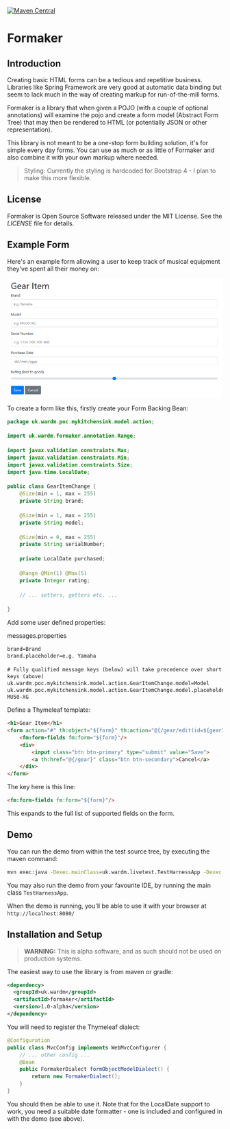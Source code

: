 [![Maven Central](https://img.shields.io/maven-central/v/uk.wardm/formaker.svg?label=Maven%20Central)](https://search.maven.org/search?q=g:%22uk.wardm%22%20AND%20a:%22formaker%22)

# Formaker

## Introduction

Creating basic HTML forms can be a tedious and repetitive business.
Libraries like Spring Framework are very good at automatic data binding but seem
to lack much in the way of creating markup for run-of-the-mill forms.

Formaker is a library that when given a POJO (with a couple of optional annotations) will
examine the pojo and create a form model (Abstract Form Tree) that may then be rendered
to HTML (or potentially JSON or other representation).

This library is not meant to be a one-stop form building solution, it's for simple every day
forms. You can use as much or as little of Formaker and also combine it with your own
markup where needed.

> Styling: Currently the styling is hardcoded for Bootstrap 4 - I plan to make this more flexible.

## License

Formaker is Open Source Software released under the MIT License. See the _LICENSE_ file for details.

## Example Form
 
Here's an example form allowing a user to keep track of musical equipment they've spent all their money on:

![A Formaker form rendered by Spring and Thymeleaf](README/RenderedExample.png)

To create a form like this, firstly create your Form Backing Bean:

```java
package uk.wardm.poc.mykitchensink.model.action;

import uk.wardm.formaker.annotation.Range;

import javax.validation.constraints.Max;
import javax.validation.constraints.Min;
import javax.validation.constraints.Size;
import java.time.LocalDate;

public class GearItemChange {
    @Size(min = 1, max = 255)
    private String brand;

    @Size(min = 1, max = 255)
    private String model;

    @Size(min = 0, max = 255)
    private String serialNumber;

    private LocalDate purchased;

    @Range @Min(1) @Max(5)
    private Integer rating;
    
    // ... setters, getters etc. ...

}
```

Add some user defined properties:

messages.properties
```properties
brand=Brand
brand.placeholder=e.g. Yamaha

# Fully qualified message keys (below) will take precedence over short keys (above)
uk.wardm.poc.mykitchensink.model.action.GearItemChange.model=Model
uk.wardm.poc.mykitchensink.model.action.GearItemChange.model.placeholder=e.g. MU50-XG
```

Define a Thymeleaf template:
```html
<h1>Gear Item</h1>
<form action="#" th:object="${form}" th:action="@{/gear/edit(id=${gearId})}" method="post">
    <fm:form-fields fm:form="${form}"/>
    <div>
        <input class="btn btn-primary" type="submit" value="Save">
        <a th:href="@{/gear}" class="btn btn-secondary">Cancel</a>
    </div>
</form>
```

The key here is this line:

```html
<fm:form-fields fm:form="${form}"/>
```

This expands to the full list of supported fields on the form.


## Demo

You can run the demo from within the test source tree, by executing the maven command:

```bash
mvn exec:java -Dexec.mainClass=uk.wardm.livetest.TestHarnessApp -Dexec.classpathScope=test
```

You may also run the demo from your favourite IDE, by running the main class `TestHarnessApp`.

When the demo is running, you'll be able to use it with your browser at `http://localhost:8080/`


## Installation and Setup

> **WARNING:** This is alpha software, and as such should not be used on production systems.

The easiest way to use the library is from maven or gradle:

```xml
<dependency>
  <groupId>uk.wardm</groupId>
  <artifactId>formaker</artifactId>
  <version>1.0-alpha</version>
</dependency>
```


You will need to register the Thymeleaf dialect:

```java
@Configuration
public class MvcConfig implements WebMvcConfigurer {
    // ... other config ...
    @Bean
    public FormakerDialect formObjectModelDialect() {
        return new FormakerDialect();
    }
}
```

You should then be able to use it. Note that for the LocalDate support to work, you
need a suitable date formatter - one is included and configured in with the demo (see above).


